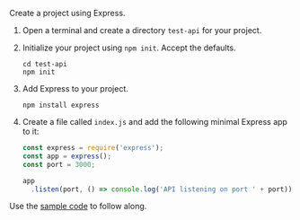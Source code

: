 Create a project using Express.

1. Open a terminal and create a directory `test-api` for your project.
1. Initialize your project using `npm init`. Accept the defaults.

   ```shell
   cd test-api
   npm init
   ```

1. Add Express to your project.

   ```shell
   npm install express
   ```

1. Create a file called `index.js` and add the following minimal Express app to it:

   ```js
   const express = require('express');
   const app = express();
   const port = 3000;

   app
     .listen(port, () => console.log('API listening on port ' + port));
   ```

Use the [sample code](https://github.com/okta-samples/okta-express-js-api-quickstart) to follow along.
